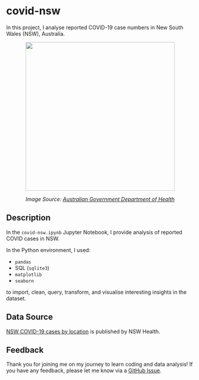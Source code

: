 # covid-nsw
In this project, I analyse reported COVID-19 case numbers in New South Wales (NSW), Australia. 

<p align="center">
    <img src="https://www.nsw.gov.au/sites/default/files/2020-06/covid-safe-logo.png" alt="" width="400">
</p>
<p align="center">
        <em> Image Source: 
            <a href="https://www.health.gov.au/resources/webinars/updated-covid-19-guidance-for-nsw-aged-care-providers"> Australian Government Department of Health
            </a>
        </em>
</p>

## Description
In the `covid-nsw.ipynb` Jupyter Notebook, I provide analysis of reported COVID cases in NSW.

In the Python environment, I used:
* `pandas`
* SQL (`sqlite3`)
* `matplotlib`
* `seaborn`

to import, clean, query, transform, and visualise interesting insights in the dataset.

## Data Source
[NSW COVID-19 cases by location](https://data.nsw.gov.au/search/dataset/ds-nsw-ckan-aefcde60-3b0c-4bc0-9af1-6fe652944ec2/details?q=) is published by NSW Health.

## Feedback
Thank you for joining me on my journey to learn coding and data analysis! If you have any feedback, please let me know via a [GitHub Issue](https://github.com/henrylin03/COVID-NSW/issues).
